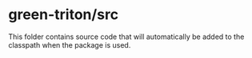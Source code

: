 # green-triton/src

This folder contains source code that will automatically be added to the classpath when
the package is used.
